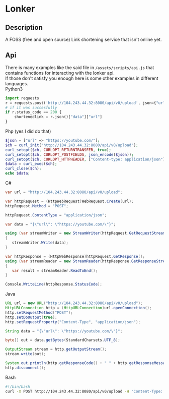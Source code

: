 # Lonker
## Description
A FOSS (free and open source) Link shortening service that isn't online yet.

## Api
There is many examples like the said file in `/assets/scripts/api.js` that contains functions for interacting with the lonker api. <br>
If those don't satisfy you enough here is some other examples in different languages.<br>
Python3
```py
import requests
r = requests.post('http://104.243.44.32:8080/api/v0/upload', json={"url": "https://youtube.com/"})
# if it was succesfully
if r.status_code == 200 {
    shortenedlink = r.json()["data"]["url"]
}
```
Php (yes I did do that)
```php
$json = ["url" => "https://youtube.com/"];
$ch = curl_init("http://104.243.44.32:8080/api/v0/upload");
curl_setopt($ch, CURLOPT_RETURNTRANSFER, true);
curl_setopt($ch, CURLOPT_POSTFIELDS, json_encode($json));
curl_setopt($ch, CURLOPT_HTTPHEADER, ["Content-type: application/json"];
$data = curl_exec($ch);
curl_close($ch);
echo $data;
```
C#
```cs
var url = "http://104.243.44.32:8080/api/v0/upload";

var httpRequest = (HttpWebRequest)WebRequest.Create(url);
httpRequest.Method = "POST";

httpRequest.ContentType = "application/json";

var data = "{\"url\": \"https://youtube.com/\"}";

using (var streamWriter = new StreamWriter(httpRequest.GetRequestStream()))
{
   streamWriter.Write(data);
}

var httpResponse = (HttpWebResponse)httpRequest.GetResponse();
using (var streamReader = new StreamReader(httpResponse.GetResponseStream()))
{
   var result = streamReader.ReadToEnd();
}

Console.WriteLine(httpResponse.StatusCode);
```
Java
```java
URL url = new URL("http://104.243.44.32:8080/api/v0/upload");
HttpURLConnection http = (HttpURLConnection)url.openConnection();
http.setRequestMethod("POST");
http.setDoOutput(true);
http.setRequestProperty("Content-Type", "application/json");

String data = "{\"url\": \"https://youtube.com/\"}";

byte[] out = data.getBytes(StandardCharsets.UTF_8);

OutputStream stream = http.getOutputStream();
stream.write(out);

System.out.println(http.getResponseCode() + " " + http.getResponseMessage());
http.disconnect();
```
Bash
```bash
#!/bin/bash
curl -X POST http://104.243.44.32:8080/api/v0/upload -H "Content-Type: application/json" -d "{\"url\": \"https://youtube.com/\"}"
```
